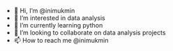 - 👋 Hi, I’m @inimukmin
- 👀 I’m interested in data analysis
- 🌱 I’m currently learning python
- 💞️ I’m looking to collaborate on data analysis projects
- 📫 How to reach me @inimukmin

<!---
inimukmin/inimukmin is a ✨ special ✨ repository because its `README.md` (this file) appears on your GitHub profile.
You can click the Preview link to take a look at your changes.
--->
